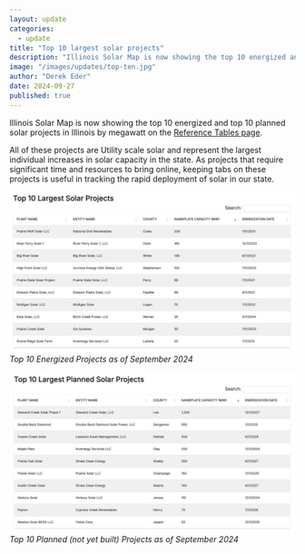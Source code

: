 ```yaml
---
layout: update
categories:
  - update
title: "Top 10 largest solar projects"
description: "Illinois Solar Map is now showing the top 10 energized and top 10 planned solar projects in Illinois by megawatt on the Reference Tables page."
image: "/images/updates/top-ten.jpg"
author: "Derek Eder"
date: 2024-09-27
published: true
---
```


Illinois Solar Map is now showing the top 10 energized and top 10 planned solar projects in Illinois by megawatt on the [Reference Tables page](/reference-tables.html#largest). 

All of these projects are Utility scale solar and represent the largest individual increases in solar capacity in the state. As projects that require significant time and resources to bring online, keeping tabs on these projects is useful in tracking the rapid deployment of solar in our state.

<p>
  <img src="/images/updates/top-ten.jpg" alt="Top 10 Energized Projects as of September 2024" class="img-thumbnail" /><br /><em>Top 10 Energized Projects as of September 2024</em>
</p>

<p>
  <img src="/images/updates/top-ten-planned.jpg" alt="Top 10 Planned (not yet built) Projects as of September 2024" class="img-thumbnail" /><br /><em>Top 10 Planned (not yet built) Projects as of September 2024</em>
</p>